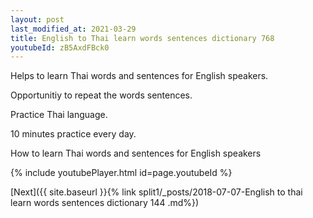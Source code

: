 ```yaml
---
layout: post
last_modified_at: 2021-03-29
title: English to Thai learn words sentences dictionary 768 
youtubeId: zB5AxdFBck0
---
```

 
 
Helps to learn Thai words and sentences for English speakers.

Opportunitiy to repeat the words sentences. 

Practice Thai language. 
 
10 minutes practice every day. 
 
How to learn Thai words and sentences for English speakers 
 
{% include youtubePlayer.html id=page.youtubeId %}
 
 
[Next]({{ site.baseurl }}{% link  split1/_posts/2018-07-07-English to thai learn words sentences dictionary 144 .md%})
 
